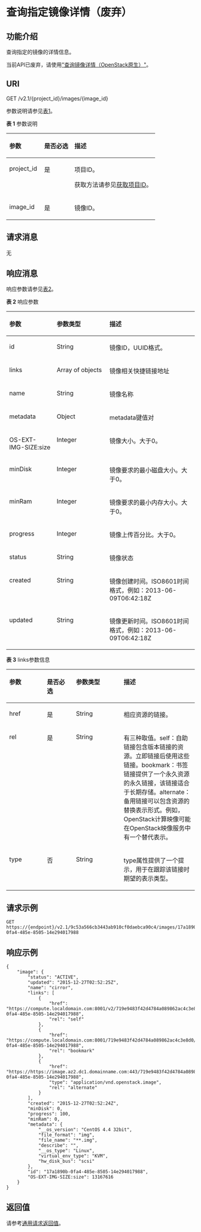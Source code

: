 # 查询指定镜像详情（废弃）<a name="ZH-CN_TOPIC_0065817697"></a>

## 功能介绍<a name="zh-cn_topic_0057973108_section56055574"></a>

查询指定的镜像的详情信息。

当前API已废弃，请使用["查询镜像详情（OpenStack原生）"](https://support.huaweicloud.com/api-ims/ims_03_0702.html)。

## URI<a name="zh-cn_topic_0057973108_section34738119"></a>

GET /v2.1/\{project\_id\}/images/\{image\_id\}

参数说明请参见[表1](#table105393143396)。

**表 1**  参数说明

<a name="table105393143396"></a>
<table><thead align="left"><tr id="row135398142394"><th class="cellrowborder" valign="top" width="23.472347234723472%" id="mcps1.2.4.1.1"><p id="p18679020203913"><a name="p18679020203913"></a><a name="p18679020203913"></a>参数</p>
</th>
<th class="cellrowborder" valign="top" width="20.3020302030203%" id="mcps1.2.4.1.2"><p id="p196792203393"><a name="p196792203393"></a><a name="p196792203393"></a>是否必选</p>
</th>
<th class="cellrowborder" valign="top" width="56.22562256225623%" id="mcps1.2.4.1.3"><p id="p8679102018395"><a name="p8679102018395"></a><a name="p8679102018395"></a>描述</p>
</th>
</tr>
</thead>
<tbody><tr id="row15392146399"><td class="cellrowborder" valign="top" width="23.472347234723472%" headers="mcps1.2.4.1.1 "><p id="p1167912202398"><a name="p1167912202398"></a><a name="p1167912202398"></a>project_id</p>
</td>
<td class="cellrowborder" valign="top" width="20.3020302030203%" headers="mcps1.2.4.1.2 "><p id="p7679152018395"><a name="p7679152018395"></a><a name="p7679152018395"></a>是</p>
</td>
<td class="cellrowborder" valign="top" width="56.22562256225623%" headers="mcps1.2.4.1.3 "><p id="p2067912208392"><a name="p2067912208392"></a><a name="p2067912208392"></a>项目ID。</p>
<p id="p867912203398"><a name="p867912203398"></a><a name="p867912203398"></a>获取方法请参见<a href="获取项目ID.md">获取项目ID</a>。</p>
</td>
</tr>
<tr id="row45393148398"><td class="cellrowborder" valign="top" width="23.472347234723472%" headers="mcps1.2.4.1.1 "><p id="p66791120163916"><a name="p66791120163916"></a><a name="p66791120163916"></a>image_id</p>
</td>
<td class="cellrowborder" valign="top" width="20.3020302030203%" headers="mcps1.2.4.1.2 "><p id="p1679020173910"><a name="p1679020173910"></a><a name="p1679020173910"></a>是</p>
</td>
<td class="cellrowborder" valign="top" width="56.22562256225623%" headers="mcps1.2.4.1.3 "><p id="p1767912013912"><a name="p1767912013912"></a><a name="p1767912013912"></a>镜像ID。</p>
</td>
</tr>
</tbody>
</table>

## 请求消息<a name="zh-cn_topic_0057973108_section24047537"></a>

无

## 响应消息<a name="zh-cn_topic_0057973108_section15101241"></a>

响应参数请参见[表2](#table128661753193915)。

**表 2**  响应参数

<a name="table128661753193915"></a>
<table><thead align="left"><tr id="row1586795319396"><th class="cellrowborder" valign="top" width="25.180000000000003%" id="mcps1.2.4.1.1"><p id="p138055754016"><a name="p138055754016"></a><a name="p138055754016"></a>参数</p>
</th>
<th class="cellrowborder" valign="top" width="28.000000000000004%" id="mcps1.2.4.1.2"><p id="p680614794017"><a name="p680614794017"></a><a name="p680614794017"></a>参数类型</p>
</th>
<th class="cellrowborder" valign="top" width="46.82%" id="mcps1.2.4.1.3"><p id="p88063794014"><a name="p88063794014"></a><a name="p88063794014"></a>描述</p>
</th>
</tr>
</thead>
<tbody><tr id="row1867185312398"><td class="cellrowborder" valign="top" width="25.180000000000003%" headers="mcps1.2.4.1.1 "><p id="p1380613704018"><a name="p1380613704018"></a><a name="p1380613704018"></a>id</p>
</td>
<td class="cellrowborder" valign="top" width="28.000000000000004%" headers="mcps1.2.4.1.2 "><p id="p180617717402"><a name="p180617717402"></a><a name="p180617717402"></a>String</p>
</td>
<td class="cellrowborder" valign="top" width="46.82%" headers="mcps1.2.4.1.3 "><p id="p68067717402"><a name="p68067717402"></a><a name="p68067717402"></a>镜像ID，UUID格式。</p>
</td>
</tr>
<tr id="row586712532394"><td class="cellrowborder" valign="top" width="25.180000000000003%" headers="mcps1.2.4.1.1 "><p id="p680617754011"><a name="p680617754011"></a><a name="p680617754011"></a>links</p>
</td>
<td class="cellrowborder" valign="top" width="28.000000000000004%" headers="mcps1.2.4.1.2 "><p id="p4806772406"><a name="p4806772406"></a><a name="p4806772406"></a>Array of objects</p>
</td>
<td class="cellrowborder" valign="top" width="46.82%" headers="mcps1.2.4.1.3 "><p id="p1580610734010"><a name="p1580610734010"></a><a name="p1580610734010"></a>镜像相关快捷链接地址</p>
</td>
</tr>
<tr id="row14867553123910"><td class="cellrowborder" valign="top" width="25.180000000000003%" headers="mcps1.2.4.1.1 "><p id="p208061475402"><a name="p208061475402"></a><a name="p208061475402"></a>name</p>
</td>
<td class="cellrowborder" valign="top" width="28.000000000000004%" headers="mcps1.2.4.1.2 "><p id="p6806137124012"><a name="p6806137124012"></a><a name="p6806137124012"></a>String</p>
</td>
<td class="cellrowborder" valign="top" width="46.82%" headers="mcps1.2.4.1.3 "><p id="p1880617114019"><a name="p1880617114019"></a><a name="p1880617114019"></a>镜像名称</p>
</td>
</tr>
<tr id="row286713539397"><td class="cellrowborder" valign="top" width="25.180000000000003%" headers="mcps1.2.4.1.1 "><p id="p1980610754010"><a name="p1980610754010"></a><a name="p1980610754010"></a>metadata</p>
</td>
<td class="cellrowborder" valign="top" width="28.000000000000004%" headers="mcps1.2.4.1.2 "><p id="p148061876409"><a name="p148061876409"></a><a name="p148061876409"></a>Object</p>
</td>
<td class="cellrowborder" valign="top" width="46.82%" headers="mcps1.2.4.1.3 "><p id="p6806579403"><a name="p6806579403"></a><a name="p6806579403"></a>metadata键值对</p>
</td>
</tr>
<tr id="row1486725343918"><td class="cellrowborder" valign="top" width="25.180000000000003%" headers="mcps1.2.4.1.1 "><p id="p1780647144015"><a name="p1780647144015"></a><a name="p1780647144015"></a>OS-EXT-IMG-SIZE:size</p>
</td>
<td class="cellrowborder" valign="top" width="28.000000000000004%" headers="mcps1.2.4.1.2 "><p id="p11806177124016"><a name="p11806177124016"></a><a name="p11806177124016"></a>Integer</p>
</td>
<td class="cellrowborder" valign="top" width="46.82%" headers="mcps1.2.4.1.3 "><p id="p14806177124011"><a name="p14806177124011"></a><a name="p14806177124011"></a>镜像大小。大于0。</p>
</td>
</tr>
<tr id="row8867135319391"><td class="cellrowborder" valign="top" width="25.180000000000003%" headers="mcps1.2.4.1.1 "><p id="p16806770409"><a name="p16806770409"></a><a name="p16806770409"></a>minDisk</p>
</td>
<td class="cellrowborder" valign="top" width="28.000000000000004%" headers="mcps1.2.4.1.2 "><p id="p4806127174019"><a name="p4806127174019"></a><a name="p4806127174019"></a>Integer</p>
</td>
<td class="cellrowborder" valign="top" width="46.82%" headers="mcps1.2.4.1.3 "><p id="p1180687114011"><a name="p1180687114011"></a><a name="p1180687114011"></a>镜像要求的最小磁盘大小。大于0。</p>
</td>
</tr>
<tr id="row128675536392"><td class="cellrowborder" valign="top" width="25.180000000000003%" headers="mcps1.2.4.1.1 "><p id="p158067714408"><a name="p158067714408"></a><a name="p158067714408"></a>minRam</p>
</td>
<td class="cellrowborder" valign="top" width="28.000000000000004%" headers="mcps1.2.4.1.2 "><p id="p17806770409"><a name="p17806770409"></a><a name="p17806770409"></a>Integer</p>
</td>
<td class="cellrowborder" valign="top" width="46.82%" headers="mcps1.2.4.1.3 "><p id="p1806207204016"><a name="p1806207204016"></a><a name="p1806207204016"></a>镜像要求的最小内存大小。大于0。</p>
</td>
</tr>
<tr id="row786755319398"><td class="cellrowborder" valign="top" width="25.180000000000003%" headers="mcps1.2.4.1.1 "><p id="p18061877409"><a name="p18061877409"></a><a name="p18061877409"></a>progress</p>
</td>
<td class="cellrowborder" valign="top" width="28.000000000000004%" headers="mcps1.2.4.1.2 "><p id="p78061973408"><a name="p78061973408"></a><a name="p78061973408"></a>Integer</p>
</td>
<td class="cellrowborder" valign="top" width="46.82%" headers="mcps1.2.4.1.3 "><p id="p8806107114020"><a name="p8806107114020"></a><a name="p8806107114020"></a>镜像上传百分比。大于0。</p>
</td>
</tr>
<tr id="row78671753133915"><td class="cellrowborder" valign="top" width="25.180000000000003%" headers="mcps1.2.4.1.1 "><p id="p1280613774016"><a name="p1280613774016"></a><a name="p1280613774016"></a>status</p>
</td>
<td class="cellrowborder" valign="top" width="28.000000000000004%" headers="mcps1.2.4.1.2 "><p id="p11806271404"><a name="p11806271404"></a><a name="p11806271404"></a>String</p>
</td>
<td class="cellrowborder" valign="top" width="46.82%" headers="mcps1.2.4.1.3 "><p id="p128061378408"><a name="p128061378408"></a><a name="p128061378408"></a>镜像状态</p>
</td>
</tr>
<tr id="row158671753123915"><td class="cellrowborder" valign="top" width="25.180000000000003%" headers="mcps1.2.4.1.1 "><p id="p178061773401"><a name="p178061773401"></a><a name="p178061773401"></a>created</p>
</td>
<td class="cellrowborder" valign="top" width="28.000000000000004%" headers="mcps1.2.4.1.2 "><p id="p1680667124018"><a name="p1680667124018"></a><a name="p1680667124018"></a>String</p>
</td>
<td class="cellrowborder" valign="top" width="46.82%" headers="mcps1.2.4.1.3 "><p id="p12806876404"><a name="p12806876404"></a><a name="p12806876404"></a>镜像创建时间。ISO8601时间格式，例如：2013-06-09T06:42:18Z</p>
</td>
</tr>
<tr id="row2867195313392"><td class="cellrowborder" valign="top" width="25.180000000000003%" headers="mcps1.2.4.1.1 "><p id="p1480612717408"><a name="p1480612717408"></a><a name="p1480612717408"></a>updated</p>
</td>
<td class="cellrowborder" valign="top" width="28.000000000000004%" headers="mcps1.2.4.1.2 "><p id="p98071773408"><a name="p98071773408"></a><a name="p98071773408"></a>String</p>
</td>
<td class="cellrowborder" valign="top" width="46.82%" headers="mcps1.2.4.1.3 "><p id="p1180719774018"><a name="p1180719774018"></a><a name="p1180719774018"></a>镜像更新时间。ISO8601时间格式，例如：2013-06-09T06:42:18Z</p>
</td>
</tr>
</tbody>
</table>

**表 3**  links参数信息

<a name="table82851550164111"></a>
<table><thead align="left"><tr id="zh-cn_topic_0065817695_zh-cn_topic_0057973086_row54901254195115"><th class="cellrowborder" valign="top" width="19.97%" id="mcps1.2.5.1.1"><p id="zh-cn_topic_0065817695_p131661047125817"><a name="zh-cn_topic_0065817695_p131661047125817"></a><a name="zh-cn_topic_0065817695_p131661047125817"></a>参数</p>
</th>
<th class="cellrowborder" valign="top" width="15.43%" id="mcps1.2.5.1.2"><p id="zh-cn_topic_0065817695_p15166194715818"><a name="zh-cn_topic_0065817695_p15166194715818"></a><a name="zh-cn_topic_0065817695_p15166194715818"></a>是否必选</p>
</th>
<th class="cellrowborder" valign="top" width="25.3%" id="mcps1.2.5.1.3"><p id="zh-cn_topic_0065817695_p10166194719587"><a name="zh-cn_topic_0065817695_p10166194719587"></a><a name="zh-cn_topic_0065817695_p10166194719587"></a>参数类型</p>
</th>
<th class="cellrowborder" valign="top" width="39.300000000000004%" id="mcps1.2.5.1.4"><p id="zh-cn_topic_0065817695_p91661478589"><a name="zh-cn_topic_0065817695_p91661478589"></a><a name="zh-cn_topic_0065817695_p91661478589"></a>描述</p>
</th>
</tr>
</thead>
<tbody><tr id="zh-cn_topic_0065817695_zh-cn_topic_0057973086_row1549185415113"><td class="cellrowborder" valign="top" width="19.97%" headers="mcps1.2.5.1.1 "><p id="zh-cn_topic_0065817695_zh-cn_topic_0057973086_p1449195414513"><a name="zh-cn_topic_0065817695_zh-cn_topic_0057973086_p1449195414513"></a><a name="zh-cn_topic_0065817695_zh-cn_topic_0057973086_p1449195414513"></a>href</p>
</td>
<td class="cellrowborder" valign="top" width="15.43%" headers="mcps1.2.5.1.2 "><p id="zh-cn_topic_0065817695_zh-cn_topic_0057973086_p1449195455118"><a name="zh-cn_topic_0065817695_zh-cn_topic_0057973086_p1449195455118"></a><a name="zh-cn_topic_0065817695_zh-cn_topic_0057973086_p1449195455118"></a>是</p>
</td>
<td class="cellrowborder" valign="top" width="25.3%" headers="mcps1.2.5.1.3 "><p id="zh-cn_topic_0065817695_zh-cn_topic_0057973086_p449195425114"><a name="zh-cn_topic_0065817695_zh-cn_topic_0057973086_p449195425114"></a><a name="zh-cn_topic_0065817695_zh-cn_topic_0057973086_p449195425114"></a>String</p>
</td>
<td class="cellrowborder" valign="top" width="39.300000000000004%" headers="mcps1.2.5.1.4 "><p id="zh-cn_topic_0065817695_zh-cn_topic_0057973086_p18491754135111"><a name="zh-cn_topic_0065817695_zh-cn_topic_0057973086_p18491754135111"></a><a name="zh-cn_topic_0065817695_zh-cn_topic_0057973086_p18491754135111"></a>相应资源的链接。</p>
</td>
</tr>
<tr id="zh-cn_topic_0065817695_zh-cn_topic_0057973086_row16491145435118"><td class="cellrowborder" valign="top" width="19.97%" headers="mcps1.2.5.1.1 "><p id="zh-cn_topic_0065817695_zh-cn_topic_0057973086_p4491155415518"><a name="zh-cn_topic_0065817695_zh-cn_topic_0057973086_p4491155415518"></a><a name="zh-cn_topic_0065817695_zh-cn_topic_0057973086_p4491155415518"></a>rel</p>
</td>
<td class="cellrowborder" valign="top" width="15.43%" headers="mcps1.2.5.1.2 "><p id="zh-cn_topic_0065817695_zh-cn_topic_0057973086_p2491185485110"><a name="zh-cn_topic_0065817695_zh-cn_topic_0057973086_p2491185485110"></a><a name="zh-cn_topic_0065817695_zh-cn_topic_0057973086_p2491185485110"></a>是</p>
</td>
<td class="cellrowborder" valign="top" width="25.3%" headers="mcps1.2.5.1.3 "><p id="zh-cn_topic_0065817695_zh-cn_topic_0057973086_p1449165411514"><a name="zh-cn_topic_0065817695_zh-cn_topic_0057973086_p1449165411514"></a><a name="zh-cn_topic_0065817695_zh-cn_topic_0057973086_p1449165411514"></a>String</p>
</td>
<td class="cellrowborder" valign="top" width="39.300000000000004%" headers="mcps1.2.5.1.4 "><p id="zh-cn_topic_0065817695_zh-cn_topic_0057973086_p13491165485120"><a name="zh-cn_topic_0065817695_zh-cn_topic_0057973086_p13491165485120"></a><a name="zh-cn_topic_0065817695_zh-cn_topic_0057973086_p13491165485120"></a>有三种取值。self：自助链接包含版本链接的资源。立即链接后使用这些链接。bookmark：书签链接提供了一个永久资源的永久链接，该链接适合于长期存储。alternate：备用链接可以包含资源的替换表示形式。例如，OpenStack计算映像可能在OpenStack映像服务中有一个替代表示。</p>
</td>
</tr>
<tr id="zh-cn_topic_0065817695_zh-cn_topic_0057973086_row15491195465112"><td class="cellrowborder" valign="top" width="19.97%" headers="mcps1.2.5.1.1 "><p id="zh-cn_topic_0065817695_zh-cn_topic_0057973086_p149145411510"><a name="zh-cn_topic_0065817695_zh-cn_topic_0057973086_p149145411510"></a><a name="zh-cn_topic_0065817695_zh-cn_topic_0057973086_p149145411510"></a>type</p>
</td>
<td class="cellrowborder" valign="top" width="15.43%" headers="mcps1.2.5.1.2 "><p id="zh-cn_topic_0065817695_zh-cn_topic_0057973086_p1949195405118"><a name="zh-cn_topic_0065817695_zh-cn_topic_0057973086_p1949195405118"></a><a name="zh-cn_topic_0065817695_zh-cn_topic_0057973086_p1949195405118"></a>否</p>
</td>
<td class="cellrowborder" valign="top" width="25.3%" headers="mcps1.2.5.1.3 "><p id="zh-cn_topic_0065817695_zh-cn_topic_0057973086_p649155425114"><a name="zh-cn_topic_0065817695_zh-cn_topic_0057973086_p649155425114"></a><a name="zh-cn_topic_0065817695_zh-cn_topic_0057973086_p649155425114"></a>String</p>
</td>
<td class="cellrowborder" valign="top" width="39.300000000000004%" headers="mcps1.2.5.1.4 "><p id="zh-cn_topic_0065817695_zh-cn_topic_0057973086_p1671811201581"><a name="zh-cn_topic_0065817695_zh-cn_topic_0057973086_p1671811201581"></a><a name="zh-cn_topic_0065817695_zh-cn_topic_0057973086_p1671811201581"></a>type属性提供了一个提示，用于在跟踪该链接时期望的表示类型。</p>
</td>
</tr>
</tbody>
</table>

## 请求示例<a name="zh-cn_topic_0057973108_section1693441"></a>

```
GET https://{endpoint}/v2.1/9c53a566cb3443ab910cf0daebca90c4/images/17a1890b-0fa4-485e-8505-14e294017988
```

## 响应示例<a name="section1027013622314"></a>

```
{
    "image": {
        "status": "ACTIVE", 
        "updated": "2015-12-27T02:52:25Z", 
        "name": "cirror", 
        "links": [
            {
                "href": "https://compute.localdomain.com:8001/v2/719e9483f42d4784a089862ac4c3e8d0/images/17a1890b-0fa4-485e-8505-14e294017988", 
                "rel": "self"
            }, 
            {
                "href": "https://compute.localdomain.com:8001/719e9483f42d4784a089862ac4c3e8d0/images/17a1890b-0fa4-485e-8505-14e294017988", 
                "rel": "bookmark"
            }, 
            {
                "href": "https://https://image.az2.dc1.domainname.com:443/719e9483f42d4784a089862ac4c3e8d0/images/17a1890b-0fa4-485e-8505-14e294017988", 
                "type": "application/vnd.openstack.image", 
                "rel": "alternate"
            }
        ], 
        "created": "2015-12-27T02:52:24Z", 
        "minDisk": 0, 
        "progress": 100, 
        "minRam": 0, 
        "metadata": {
            "__os_version": "CentOS 4.4 32bit", 
            "file_format": "img", 
            "file_name": "**.img", 
            "describe": "", 
            "__os_type": "Linux", 
            "virtual_env_type": "KVM", 
            "hw_disk_bus": "scsi"
        }, 
        "id": "17a1890b-0fa4-485e-8505-14e294017988", 
        "OS-EXT-IMG-SIZE:size": 13167616
    }
}
```

## 返回值<a name="zh-cn_topic_0057973108_section3564114017426"></a>

请参考[通用请求返回值](通用请求返回值.md)。

